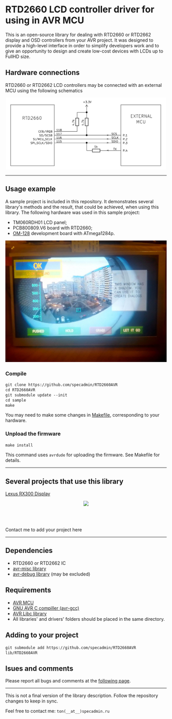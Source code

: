 # RTD2660 LCD controller driver for using in AVR MCU #

This is an open-source library for dealing with RTD2660 or RTD2662 display and OSD controllers from your AVR project. It was designed to provide a high-level interface in order to simplify developers work and to give an opportunity to design and create low-cost devices with LCDs up to FullHD size.


## Hardware connections ##

RTD2660 or RTD2662 LCD controllers may be connected with an external MCU using the following schematics

<div align="center"> <img src="docs/connections.png" width="500"/> </div>


----

## Usage example ##

A sample project is included in this repository. It demonstrates several library's methods and the result, that could be achieved, when using this library.
The following hardware was used in this sample project:
* TM060RDH01 LCD panel;
* PCB800809.V6 board with RTD2660;
* [OM-128](https://github.com/specadmin/OM-128) development board with ATmega1284p.

<div align="center"> <img src="images/sample.jpg" alt="The result of the sample project" width="600"/> </div>



### Compile ###

```
git clone https://github.com/specadmin/RTD2660AVR
cd RTD2660AVR
git submodule update --init
cd sample
make
```

You may need to make some changes in [Makefile](sample/Makefile), corresponding to your hardware.



### Unpload the firmware

`make install`

This command uses `avrdude` for uploading the firmware. See Makefile for details.


----


## Several projects that use this library ##

[Lexus RX300 Display](https://github.com/users/specadmin/projects/2)

<div align="center"> <img src="images/DSCN0007.JPG" width="600" /> </div>

<br> <br>

Contact me to add your project here

----


## Dependencies ##

* RTD2660 or RTD2662 IC
* [avr-misc library](https://github.com/specadmin/avr-misc)
* [avr-debug library](https://github.com/specadmin/avr-debug) (may be excluded)




## Requirements ##

* [AVR MCU](https://www.microchip.com/design-centers/8-bit/avr-mcus)
* [GNU AVR C compiller (avr-gcc)](https://gcc.gnu.org/wiki/avr-gcc)
* [AVR Libc library](https://nongnu.org/avr-libc)
* All libraries' and drivers' folders should be placed in the same directory.




## Adding to your project ##

```
git submodule add https://github.com/specadmin/RTD2660AVR lib/RTD2660AVR
```

## Isues and comments ##

Please report all bugs and comments at the [following page](https://github.com/specadmin/RTD2660AVR/issues).

----
This is not a final version of the library description. Follow the repository changes to keep in sync.

Feel free to contact me: `ton(__at__)specadmin.ru`
